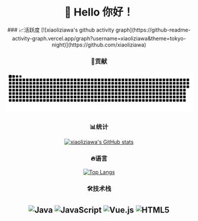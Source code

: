 # <div align="center">👋 Hello 你好！</div>

<div align="center">
### 📈活跃度
[![xiaoliziawa's github activity graph](https://github-readme-activity-graph.vercel.app/graph?username=xiaoliziawa&theme=tokyo-night)](https://github.com/xiaoliziawa)

### 🐍贡献
<picture>
  <source media="(prefers-color-scheme: dark)" srcset="https://raw.githubusercontent.com/xiaoliziawa/xiaoliziawa/output/github-contribution-grid-snake-dark.svg">
  <source media="(prefers-color-scheme: light)" srcset="https://raw.githubusercontent.com/xiaoliziawa/xiaoliziawa/output/github-contribution-grid-snake.svg">
  <img alt="github contribution grid snake animation" src="https://raw.githubusercontent.com/xiaoliziawa/xiaoliziawa/output/github-contribution-grid-snake.svg">
</picture>

### 📊统计
[![xiaoliziawa's GitHub stats](https://github-readme-stats.vercel.app/api?username=xiaoliziawa&show_icons=true&theme=tokyonight)](https://github.com/xiaoliziawa)

### 🔥语言
[![Top Langs](https://github-readme-stats.vercel.app/api/top-langs/?username=xiaoliziawa&layout=compact&theme=tokyonight)](https://github.com/xiaoliziawa)


### 🛠️技术栈
![Java](https://img.shields.io/badge/-Java-007396?style=flat-square&logo=java&logoColor=white)
![JavaScript](https://img.shields.io/badge/-JavaScript-F7DF1E?style=flat-square&logo=javascript&logoColor=black)
![Vue.js](https://img.shields.io/badge/-Vue.js-4FC08D?style=flat-square&logo=vue.js&logoColor=white)
![HTML5](https://img.shields.io/badge/-HTML5-E34F26?style=flat-square&logo=html5&logoColor=white)
---

</div>